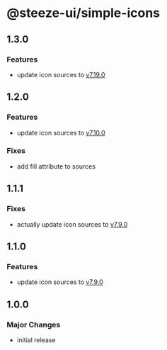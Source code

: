 # @steeze-ui/simple-icons

## 1.3.0

### Features

- update icon sources to [v7.19.0](https://github.com/simple-icons/simple-icons/releases/tag/7.19.0)

## 1.2.0

### Features

- update icon sources to [v7.10.0](https://github.com/simple-icons/simple-icons/releases/tag/7.10.0)

### Fixes

- add fill attribute to sources

## 1.1.1

### Fixes

- actually update icon sources to [v7.9.0](https://github.com/simple-icons/simple-icons/releases/tag/7.9.0)

## 1.1.0

### Features

- update icon sources to [v7.9.0](https://github.com/simple-icons/simple-icons/releases/tag/7.9.0)

## 1.0.0

### Major Changes

- initial release
